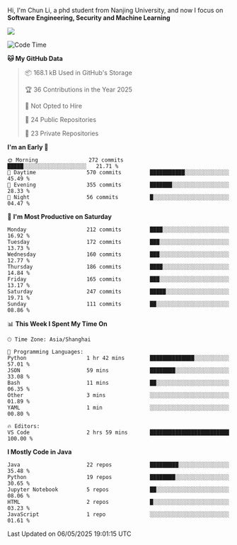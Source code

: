 Hi, I'm Chun Li, a phd student from Nanjing University, and now I focus on **Software Engineering, Security and Machine Learning**

<!--![GitHub Snake Light](https://github.com/pppppkun/pppppkun/blob/output/github-snake.svg#gh-light-mode-only)-->
<!--![GitHub Snake dark](https://github.com/pppppkun/pppppkun/blob/output/github-snake-dark.svg#gh-dark-mode-only)-->

![](https://komarev.com/ghpvc/?username=pppppkun)
<!--START_SECTION:waka-->
![Code Time](http://img.shields.io/badge/Code%20Time-2%2C048%20hrs%2057%20mins-blue)

**🐱 My GitHub Data** 

> 📦 168.1 kB Used in GitHub's Storage 
 > 
> 🏆 36 Contributions in the Year 2025
 > 
> 🚫 Not Opted to Hire
 > 
> 📜 24 Public Repositories 
 > 
> 🔑 23 Private Repositories 
 > 
**I'm an Early 🐤** 

```text
🌞 Morning                272 commits         █████░░░░░░░░░░░░░░░░░░░░   21.71 % 
🌆 Daytime                570 commits         ███████████░░░░░░░░░░░░░░   45.49 % 
🌃 Evening                355 commits         ███████░░░░░░░░░░░░░░░░░░   28.33 % 
🌙 Night                  56 commits          █░░░░░░░░░░░░░░░░░░░░░░░░   04.47 % 
```
📅 **I'm Most Productive on Saturday** 

```text
Monday                   212 commits         ████░░░░░░░░░░░░░░░░░░░░░   16.92 % 
Tuesday                  172 commits         ███░░░░░░░░░░░░░░░░░░░░░░   13.73 % 
Wednesday                160 commits         ███░░░░░░░░░░░░░░░░░░░░░░   12.77 % 
Thursday                 186 commits         ████░░░░░░░░░░░░░░░░░░░░░   14.84 % 
Friday                   165 commits         ███░░░░░░░░░░░░░░░░░░░░░░   13.17 % 
Saturday                 247 commits         █████░░░░░░░░░░░░░░░░░░░░   19.71 % 
Sunday                   111 commits         ██░░░░░░░░░░░░░░░░░░░░░░░   08.86 % 
```


📊 **This Week I Spent My Time On** 

```text
🕑︎ Time Zone: Asia/Shanghai

💬 Programming Languages: 
Python                   1 hr 42 mins        ██████████████░░░░░░░░░░░   57.01 % 
JSON                     59 mins             ████████░░░░░░░░░░░░░░░░░   33.08 % 
Bash                     11 mins             ██░░░░░░░░░░░░░░░░░░░░░░░   06.35 % 
Other                    3 mins              ░░░░░░░░░░░░░░░░░░░░░░░░░   01.89 % 
YAML                     1 min               ░░░░░░░░░░░░░░░░░░░░░░░░░   00.80 % 

🔥 Editors: 
VS Code                  2 hrs 59 mins       █████████████████████████   100.00 % 
```

**I Mostly Code in Java** 

```text
Java                     22 repos            █████████░░░░░░░░░░░░░░░░   35.48 % 
Python                   19 repos            ████████░░░░░░░░░░░░░░░░░   30.65 % 
Jupyter Notebook         5 repos             ██░░░░░░░░░░░░░░░░░░░░░░░   08.06 % 
HTML                     2 repos             █░░░░░░░░░░░░░░░░░░░░░░░░   03.23 % 
JavaScript               1 repo              ░░░░░░░░░░░░░░░░░░░░░░░░░   01.61 % 
```




 Last Updated on 06/05/2025 19:01:15 UTC
<!--END_SECTION:waka-->
